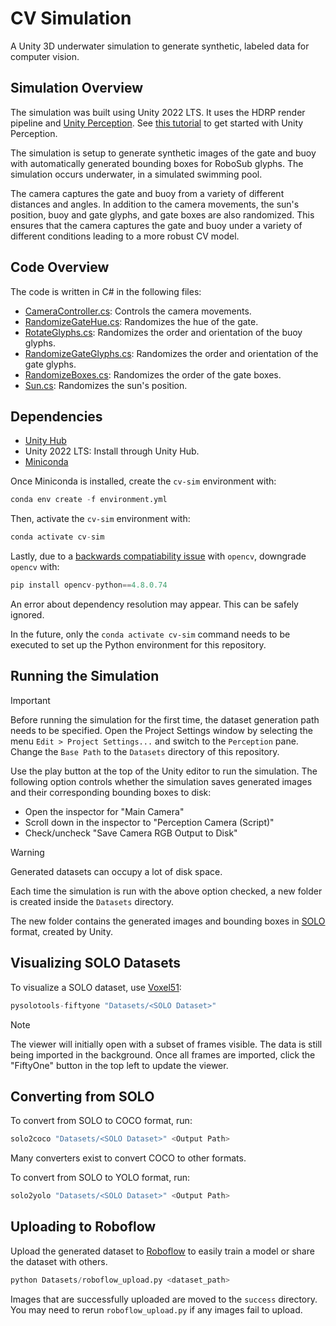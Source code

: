# CV Simulation

A Unity 3D underwater simulation to generate synthetic, labeled data for computer vision.

## Simulation Overview
The simulation was built using Unity 2022 LTS. It uses the HDRP render pipeline and [Unity Perception](https://docs.unity3d.com/Packages/com.unity.perception@1.0/manual/index.html). See [this tutorial](https://github.com/Unity-Technologies/com.unity.perception/blob/main/com.unity.perception/Documentation~/Tutorial/TUTORIAL.md) to get started with Unity Perception.

The simulation is setup to generate synthetic images of the gate and buoy with automatically generated bounding boxes for RoboSub glyphs. The simulation occurs underwater, in a simulated swimming pool.

The camera captures the gate and buoy from a variety of different distances and angles. In addition to the camera movements, the sun's position, buoy and gate glyphs, and gate boxes are also randomized. This ensures that the camera captures the gate and buoy under a variety of different conditions leading to a more robust CV model.

## Code Overview
The code is written in C# in the following files:
- [CameraController.cs](/Assets/CameraController.cs): Controls the camera movements.
- [RandomizeGateHue.cs](/Assets/RandomizeGateHue.cs): Randomizes the hue of the gate.
- [RotateGlyphs.cs](/Assets/RotateGlyphs.cs): Randomizes the order and orientation of the buoy glyphs.
- [RandomizeGateGlyphs.cs](/Assets/RandomizeGateGlyphs.cs): Randomizes the order and orientation of the gate glyphs.
- [RandomizeBoxes.cs](/Assets/RandomizeBoxes.cs): Randomizes the order of the gate boxes.
- [Sun.cs](/Assets/Sun.cs): Randomizes the sun's position.

## Dependencies
- [Unity Hub](https://unity.com/download)
- Unity 2022 LTS: Install through Unity Hub.
- [Miniconda](https://docs.conda.io/projects/miniconda/en/latest/)

Once Miniconda is installed, create the `cv-sim` environment with:
```python
conda env create -f environment.yml
```

Then, activate the `cv-sim` environment with:
```python
conda activate cv-sim
```

Lastly, due to a [backwards compatiability issue](https://github.com/opencv/opencv-python/issues/884) with `opencv`, downgrade `opencv` with:
```python
pip install opencv-python==4.8.0.74
```
An error about dependency resolution may appear. This can be safely ignored.

In the future, only the `conda activate cv-sim` command needs to be executed to set up the Python environment for this repository.

## Running the Simulation
> [!IMPORTANT]
> Before running the simulation for the first time, the dataset generation path needs to be specified. Open the Project Settings window by selecting the menu `Edit > Project Settings...` and switch to the `Perception` pane. Change the `Base Path` to the `Datasets` directory of this repository.

Use the play button at the top of the Unity editor to run the simulation. The following option controls whether the simulation saves generated images and their corresponding bounding boxes to disk:
- Open the inspector for "Main Camera"
- Scroll down in the inspector to "Perception Camera (Script)"
- Check/uncheck "Save Camera RGB Output to Disk"

> [!WARNING]
> Generated datasets can occupy a lot of disk space.

Each time the simulation is run with the above option checked, a new folder is created inside the `Datasets` directory.

The new folder contains the generated images and bounding boxes in [SOLO](https://docs.unity3d.com/Packages/com.unity.perception@1.0/manual/Schema/SoloSchema.html) format, created by Unity.

## Visualizing SOLO Datasets
To visualize a SOLO dataset, use [Voxel51](https://voxel51.com):
```python
pysolotools-fiftyone "Datasets/<SOLO Dataset>"
```

> [!NOTE]
> The viewer will initially open with a subset of frames visible. The data is still being imported in the background. Once all frames are imported, click the "FiftyOne" button in the top left to update the viewer.

## Converting from SOLO
To convert from SOLO to COCO format, run:
```python
solo2coco "Datasets/<SOLO Dataset>" <Output Path>
```

Many converters exist to convert COCO to other formats.

To convert from SOLO to YOLO format, run:
```python
solo2yolo "Datasets/<SOLO Dataset>" <Output Path>
```

## Uploading to Roboflow
Upload the generated dataset to [Roboflow](https://roboflow.com) to easily train a model or share the dataset with others.

```python
python Datasets/roboflow_upload.py <dataset_path>
```
Images that are successfully uploaded are moved to the `success` directory. You may need to rerun `roboflow_upload.py` if any images fail to upload.